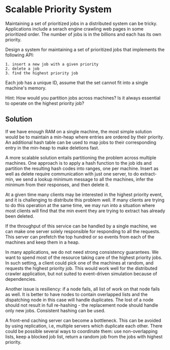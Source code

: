 # Scalable Priority System

Maintaining a set of prioritized jobs in a distributed system can be tricky.
Applications include a serach engine crawling web pages in some prioritized order.
The number of jobs is in the billions and each has its own priority.

Design a system for maintaining a set of prioritized jobs that implements the following API:

    1. insert a new job with a given priority
    2. delete a job
    3. find the highest priority job

Each job has a unique ID, assume that the set cannot fit into a single machine's memory.

Hint: How would you partition jobs across machines? Is it always essential to operate on the highest priority job?

## Solution

If we have enough RAM on a single machine, the most simple solution would be to maintain a min-heap where 
entries are ordered by their priority. An additional hash table can be used to map jobs to their corresponding
entry in the min-heap to make deletions fast.

A more scalable solution entails partitioning the problem across multiple machines. One approach is to apply
a hash function to the job ids and partition the resulting hash codes into ranges, one per machine.
Insert as well as delete require communication with just one server, to do extract-min, we send a lookup
minimum message to all the machines, infer the minimum from their responses, and then delete it.

At a given time many clients may be interested in the highest priority event, and it is challenging to 
distribute this problem well. If many clients are trying to do this operation at the same time, we may
run into a situation where most clients will find that the min event they are trying to extract has already been
deleted.

If the throughput of this service can be handled by a single machine, we can make one server solely responsible
for responding to all the requests. This server can prefetch the top hundred or so events from each of the machines and keep them in a heap.

In many applications, we do not need strong consistency guarantees. We want to spend most of the resource taking
care of the highest priority jobs. In such setting, a client could pick one of the machines at random, 
and requests the highest priority job. This would work well for the distributed crawler application, but not
suited to event-driven simulation because of dependencies.

Another issue is resiliency: if a node fails, all list of work on that node fails as well. It is better to
have nodes to contain overlapped lists and the dispatching node in this case will handle duplicates. The lost of
a node should not result in full re-hashing - the replacement node should handle only new jobs. Consistent
hashing can be used.

A front-end caching server can become a bottleneck. This can be avoided by using replication, i.e, multiple 
servers which duplicate each other. There could be possible several ways to coordinate them:
use non-overlapping lists, keep a blocked job list, return a random job from the jobs with highest priority.

